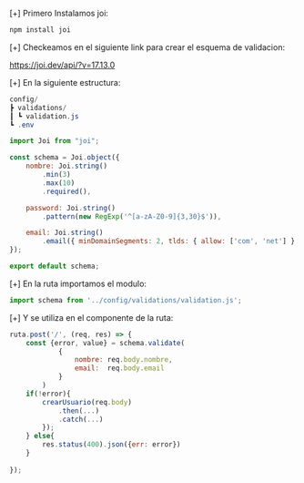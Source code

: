 [+] Primero Instalamos joi:

```powershell
npm install joi
```

[+] Checkeamos en el siguiente link para crear el esquema de validacion:

https://joi.dev/api/?v=17.13.0

[+] En la siguiente estructura:

```powershell hl:3
config/  
┣ validations/  
┃ ┗ validation.js  
┗ .env
```

```js
import Joi from "joi";

const schema = Joi.object({
    nombre: Joi.string()
        .min(3)
        .max(10)
        .required(),

    password: Joi.string()
        .pattern(new RegExp('^[a-zA-Z0-9]{3,30}$')),

    email: Joi.string()
        .email({ minDomainSegments: 2, tlds: { allow: ['com', 'net'] } })
});

export default schema;
```

[+] En la ruta importamos el modulo:

```js hl:schema
import schema from '../config/validations/validation.js';
```

[+] Y se utiliza en el componente de la ruta:

```js hl:schema
ruta.post('/', (req, res) => {
    const {error, value} = schema.validate(
            {
                nombre: req.body.nombre,
                email:  req.body.email
            }
        )
    if(!error){
        crearUsuario(req.body)
	        .then(...)
	        .catch(...)
        });
    } else{
        res.status(400).json({err: error})
    }
    
});
```

